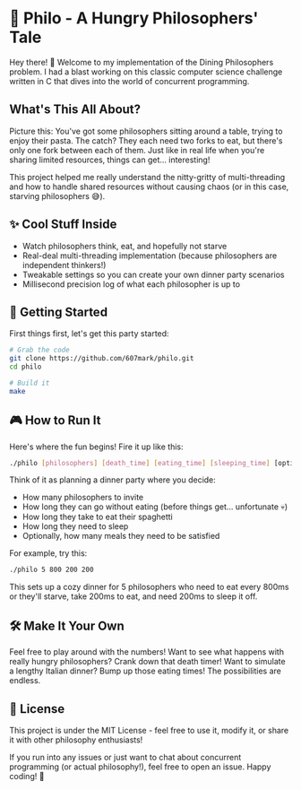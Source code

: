 # 🍝 Philo - A Hungry Philosophers' Tale

Hey there! 👋 Welcome to my implementation of the Dining Philosophers problem. I had a blast working on this classic computer science challenge written in C that dives into the world of concurrent programming.

## What's This All About?

Picture this: You've got some philosophers sitting around a table, trying to enjoy their pasta. The catch? They each need two forks to eat, but there's only one fork between each of them. Just like in real life when you're sharing limited resources, things can get... interesting! 

This project helped me really understand the nitty-gritty of multi-threading and how to handle shared resources without causing chaos (or in this case, starving philosophers 😅).

## ✨ Cool Stuff Inside

- Watch philosophers think, eat, and hopefully not starve
- Real-deal multi-threading implementation (because philosophers are independent thinkers!)
- Tweakable settings so you can create your own dinner party scenarios
- Millisecond precision log of what each philosopher is up to

## 🚀 Getting Started

First things first, let's get this party started:

```bash
# Grab the code
git clone https://github.com/607mark/philo.git
cd philo

# Build it
make
```

## 🎮 How to Run It

Here's where the fun begins! Fire it up like this:

```bash
./philo [philosophers] [death_time] [eating_time] [sleeping_time] [optional: meals_needed]
```

Think of it as planning a dinner party where you decide:
- How many philosophers to invite
- How long they can go without eating (before things get... unfortunate 💀)
- How long they take to eat their spaghetti
- How long they need to sleep
- Optionally, how many meals they need to be satisfied

For example, try this:
```bash
./philo 5 800 200 200
```

This sets up a cozy dinner for 5 philosophers who need to eat every 800ms or they'll starve, take 200ms to eat, and need 200ms to sleep it off.

## 🛠️ Make It Your Own

Feel free to play around with the numbers! Want to see what happens with really hungry philosophers? Crank down that death timer! Want to simulate a lengthy Italian dinner? Bump up those eating times! The possibilities are endless.

## 📝 License

This project is under the MIT License - feel free to use it, modify it, or share it with other philosophy enthusiasts!

If you run into any issues or just want to chat about concurrent programming (or actual philosophy!), feel free to open an issue. Happy coding! 🎉
